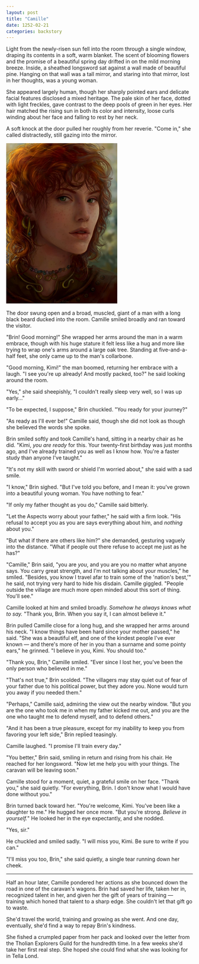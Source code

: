 ```yaml
---
layout: post
title: "Camille"
date: 1252-02-21
categories: backstory
---
```


Light from the newly-risen sun fell into the room through a single window, draping its contents in a soft, warm blanket. The scent of blooming flowers and the promise of a beautiful spring day drifted in on the mild morning breeze. Inside, a sheathed longsword sat against a wall made of beautiful pine. Hanging on that wall was a tall mirror, and staring into that mirror, lost in her thoughts, was a young woman.

She appeared largely human, though her sharply pointed ears and delicate facial features disclosed a mixed heritage. The pale skin of her face, dotted with light freckles, gave contrast to the deep pools of green in her eyes. Her hair matched the rising sun in both its color and intensity, loose curls winding about her face and falling to rest by her neck.

A soft knock at the door pulled her roughly from her reverie. "Come in," she called distractedly, still gazing into the mirror.

<a href="/assets/camille.jpg">
<img class="container mw-image" style="max-width: 300px" src="/assets/camille.jpg" alt="Camille">
</a>

The door swung open and a broad, muscled, giant of a man with a long black beard ducked into the room. Camille smiled broadly and ran toward the visitor.

"Brin! Good morning!" She wrapped her arms around the man in a warm embrace, though with his huge stature it felt less like a hug and more like trying to wrap one's arms around a large oak tree. Standing at five-and-a-half feet, she only came up to the man's collarbone.

"Good morning, Kimi!" the man boomed, returning her embrace with a laugh. "I see you're up already! And mostly packed, too?" he said looking around the room.

"Yes," she said sheepishly, "I couldn't really sleep very well, so I was up early..."

"To be expected, I suppose," Brin chuckled. "You ready for your journey?"

"As ready as I'll ever be!" Camille said, though she did not look as though she believed the words she spoke.

Brin smiled softly and took Camille's hand, sitting in a nearby chair as he did. "Kimi, *you are ready* for this. Your twenty-first birthday was just months ago, and I've already trained you as well as I know how. You're a faster study than anyone I've taught."

"It's not my skill with sword or shield I'm worried about," she said with a sad smile.

"I know," Brin sighed. "But I've told you before, and I mean it: you've grown into a beautiful young woman. You have nothing to fear."

"If only my father thought as you do," Camille said bitterly.

"Let the Aspects worry about your father," he said with a firm look. "His refusal to accept you as you are says everything about him, and *nothing* about you."

"But what if there are others like him?" she demanded, gesturing vaguely into the distance. "What if people out there refuse to accept me just as he has?"

"Camille," Brin said, "you are *you*, and you are you no matter what anyone says. You carry great strength, and I'm not talking about your muscles," he smiled. "Besides, you know I travel afar to train some of the 'nation's best,'" he said, not trying very hard to hide his disdain. Camille giggled. "People outside the village are much more open minded about this sort of thing. You'll see."

Camille looked at him and smiled broadly. *Somehow he always knows what to say.* "Thank you, Brin. When you say it, I can almost believe it."

Brin pulled Camille close for a long hug, and she wrapped her arms around his neck. "I know things have been hard since your mother passed," he said. "She was a beautiful elf, and one of the kindest people I've ever known — and there's more of her in you than a surname and some pointy ears," he grinned. "I believe in you, Kimi. You should too."

"Thank you, Brin," Camille smiled. "Ever since I lost her, you've been the only person who believed in me."

"That's not true," Brin scolded. "The villagers may stay quiet out of fear of your father due to his political power, but they adore you. None would turn you away if you needed them."

"Perhaps," Camille said, admiring the view out the nearby window. "But you are the one who took me in when my father kicked me out, and you are the one who taught me to defend myself, and to defend others."

"And it has been a true pleasure, except for my inability to keep you from favoring your left side," Brin replied teasingly.

Camille laughed. "I promise I'll train every day."

"You better," Brin said, smiling in return and rising from his chair. He reached for her longsword. "Now let me help you with your things. The caravan will be leaving soon."

Camille stood for a moment, quiet, a grateful smile on her face. "Thank you," she said quietly. "For everything, Brin. I don't know what I would have done without you."

Brin turned back toward her. "You're welcome, Kimi. You've been like a daughter to me." He hugged her once more. "But you're strong. *Believe in yourself.*" He looked her in the eye expectantly, and she nodded.

"Yes, sir."

He chuckled and smiled sadly. "I will miss you, Kimi. Be sure to write if you can."

"I'll miss you too, Brin," she said quietly, a single tear running down her cheek.

<hr>

Half an hour later, Camille pondered her actions as she bounced down the road in one of the caravan's wagons. Brin had saved her life, taken her in, recognized talent in her, and given her the gift of years of training — training which honed that talent to a sharp edge. She couldn't let that gift go to waste.

She'd travel the world, training and growing as she went. And one day, eventually, she'd find a way to repay Brin's kindness.

She fished a crumpled paper from her pack and looked over the letter from the Tholian Explorers Guild for the hundredth time. In a few weeks she'd take her first real step. She hoped she could find what she was looking for in Tella Lond.
